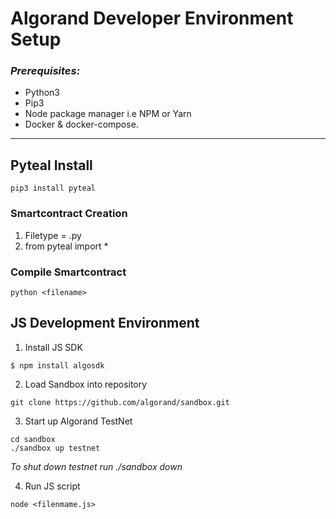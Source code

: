 # Algorand Developer Environment Setup

### _Prerequisites:_
- Python3
- Pip3
- Node package manager i.e NPM or Yarn
- Docker & docker-compose.
---

## Pyteal Install

```
pip3 install pyteal
```

### Smartcontract Creation
1. Filetype = .py
2. from pyteal import *

### Compile Smartcontract
```
python <filename>
```

## JS Development Environment

1. Install JS SDK

```
$ npm install algosdk
```

2. Load Sandbox into repository

```
git clone https://github.com/algorand/sandbox.git
```

3. Start up Algorand TestNet

```
cd sandbox
./sandbox up testnet
```
_To shut down testnet run ./sandbox down_

4. Run JS script

```
node <filenmame.js>
```
